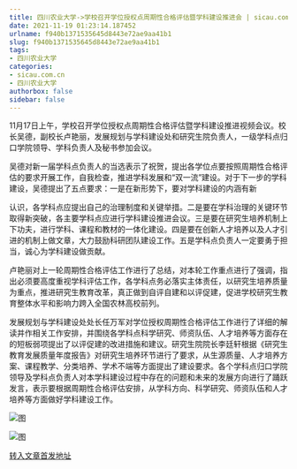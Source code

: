 ```yaml
---
title: 四川农业大学->学校召开学位授权点周期性合格评估暨学科建设推进会 | sicau.com.cn
date: 2021-11-19 01:23:14.187452
urlname: f940b1371535645d8443e72ae9aa41b1
slug: f940b1371535645d8443e72ae9aa41b1
tags: 
- 四川农业大学
categories:
- sicau.com.cn
- 四川农业大学
authorbox: false
sidebar: false
---
```

11月17日上午，学校召开学位授权点周期性合格评估暨学科建设推进视频会议。校长吴德，副校长卢艳丽，发展规划与学科建设处和研究生院负责人，一级学科点归口学院领导、学科负责人及秘书参加会议。

吴德对新一届学科点负责人的当选表示了祝贺，提出各学位点要按照周期性合格评估的要求开展工作，自我检查，推进学科发展和“双一流”建设。对于下一步的学科建设，吴德提出了五点要求：一是在新形势下，要对学科建设的内涵有新
<!--more-->
认识，各学科点应提出自己的治理制度和关键举措。二是要在学科治理的关键环节取得新突破，各主要学科点应进行学科建设推进会议。三是要在研究生培养机制上下功夫，进行学科、课程和教材的一体化建设。四是要在创新人才培养以及人才引进的机制上做文章，大力鼓励科研团队建设工作。五是学科点负责人一定要勇于担当，诚心为学科建设做贡献。

卢艳丽对上一轮周期性合格评估工作进行了总结，对本轮工作重点进行了强调，指出必须要高度重视学科评估工作，各学科点务必落实主体责任，以研究生培养质量为重点，推进研究生教育改革，真正做到自评自建和以评促建，促进学校研究生教育整体水平和影响力跨入全国农林高校前列。

发展规划与学科建设处处长任万军对学位授权周期性合格评估工作进行了详细的解读并作相关工作安排，并围绕各学科点科学研究、师资队伍、人才培养等方面存在的短板弱项提出了以评促建的改进措施和建议。研究生院院长李廷轩根据《研究生教育发展质量年度报告》对研究生培养环节进行了要求，从生源质量、人才培养方案、课程教学、分类培养、学术不端等方面提出了建设要求。各个学科点归口学院领导及学科点负责人对本学科建设过程中存在的问题和未来的发展方向进行了踊跃发言，表示要根据周期性合格评估安排，从学科方向、科学研究、师资队伍和人才培养等方面做好学科建设工作。

![图](https://news.sicau.edu.cn/__local/B/59/A2/C4846F3F3124324FFCA9D6570B6_AE10D730_C2016.jpg)

![图](https://news.sicau.edu.cn/__local/3/D1/44/94DDC0163E6718E06A920311D50_5F1B0D3B_144A5.jpg)

[转入文章首发地址](https://news.sicau.edu.cn/info/1135/65529.htm)